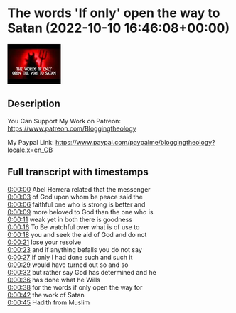 # The words 'If only' open the way to Satan (2022-10-10 16:46:08+00:00)

![alt The words 'If only' open the way to Satan](65AmWwNKAlk.jpg "The words 'If only' open the way to Satan")

## Description

You Can Support My Work on Patreon:
https://www.patreon.com/Bloggingtheology

My Paypal Link: 
https://www.paypal.com/paypalme/bloggingtheology?locale.x=en_GB



## Full transcript with timestamps

[0:00:00](https://youtu.be/65AmWwNKAlk?t=0) Abel Herrera related that the messenger  
[0:00:03](https://youtu.be/65AmWwNKAlk?t=3) of God upon whom be peace said the  
[0:00:06](https://youtu.be/65AmWwNKAlk?t=6) faithful one who is strong is better and  
[0:00:09](https://youtu.be/65AmWwNKAlk?t=9) more beloved to God than the one who is  
[0:00:11](https://youtu.be/65AmWwNKAlk?t=11) weak yet in both there is goodness  
[0:00:16](https://youtu.be/65AmWwNKAlk?t=16) To Be watchful over what is of use to  
[0:00:18](https://youtu.be/65AmWwNKAlk?t=18) you and seek the aid of God and do not  
[0:00:21](https://youtu.be/65AmWwNKAlk?t=21) lose your resolve  
[0:00:23](https://youtu.be/65AmWwNKAlk?t=23) and if anything befalls you do not say  
[0:00:27](https://youtu.be/65AmWwNKAlk?t=27) if only I had done such and such it  
[0:00:29](https://youtu.be/65AmWwNKAlk?t=29) would have turned out so and so  
[0:00:32](https://youtu.be/65AmWwNKAlk?t=32) but rather say God has determined and he  
[0:00:36](https://youtu.be/65AmWwNKAlk?t=36) has done what he Wills  
[0:00:38](https://youtu.be/65AmWwNKAlk?t=38) for the words if only open the way for  
[0:00:42](https://youtu.be/65AmWwNKAlk?t=42) the work of Satan  
[0:00:45](https://youtu.be/65AmWwNKAlk?t=45) Hadith from Muslim  

